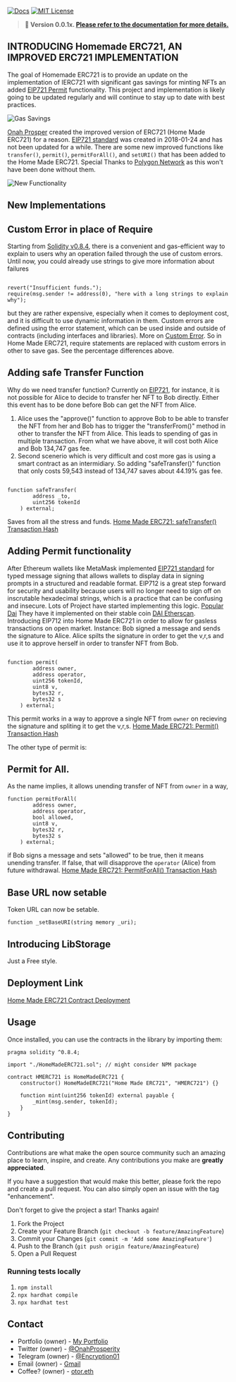 [![Docs][docs-shield]][docs-url]
[![MIT License][license-shield]][license-url]
<!-- ANNOUNCEMENT -->

> **📢 Version 0.0.1x. [Please refer to the documentation for more details.](https://github.com/OnahProsperity/homeMadeERC721)**

<!-- ABOUT THE PROJECT -->

## INTRODUCING Homemade ERC721, AN IMPROVED ERC721 IMPLEMENTATION

The goal of Homemade ERC721 is to provide an update on the implementation of IERC721 with significant gas savings for minting NFTs  an added [EIP721 Permit](https://eips.ethereum.org/EIPS/eip-712) functionality. This project and implementation is likely going to be updated regularly and will continue to stay up to date with best practices.

![Gas Savings](https://miro.medium.com/max/700/1*eOAx7Ai0EH6BYc87I1Mdrg.png)

[Onah Prosper](https://onahprosperity.github.io/) created the improved version of ERC721 (Home Made ERC721) for a reason. [EIP721 standard](https://eips.ethereum.org/EIPS/eip-721) was created in 2018-01-24 and has not been updated for a while. There are some new improved functions like `transfer()`, `permit()`, `permitForAll()`, and `setURI()` that has been added to the Home Made ERC721. Special Thanks to [Polygon Network](https://polygon.technology/) as this won't have been done without them.


![New Functionality](https://miro.medium.com/max/700/1*Gm2AcosUOfmzO-n-Z1JhWA.png)
## New Implementations
## Custom Error in place of Require
Starting from [Solidity v0.8.4](https://github.com/ethereum/solidity/releases/tag/v0.8.4), there is a convenient and gas-efficient way to explain to users why an operation failed through the use of custom errors. Until now, you could already use strings to give more information about failures 
```solidity

revert("Insufficient funds.");
require(msg.sender != address(0), "here with a long strings to explain why");

```
but they are rather expensive, especially when it comes to deployment cost, and it is difficult to use dynamic information in them.
Custom errors are defined using the error statement, which can be used inside and outside of contracts (including interfaces and libraries).
More on [Custom Error](https://favoriteblockchain.medium.com/solidity-custom-error-a-way-to-save-gas-b731fdd648c0). So in Home Made ERC721, require statements are replaced with custom errors in other to save gas. See the percentage differences above.


## Adding safe Transfer Function
Why do we need transfer function? 
Currently on [EIP721](https://eips.ethereum.org/EIPS/eip-712), for instance, it is not possible for Alice to decide to transfer her NFT to Bob directly. Either this event has to be done before Bob can get the NFT from Alice.
1. Alice uses the "approve()" function to approve Bob to be able to transfer the NFT from her and Bob has to trigger the "transferFrom()" method in other to transfer the NFT from Alice. This leads to spending of gas in multiple transaction. From what we have above, it will cost both Alice and Bob 134,747 gas fee.
2. Second scenerio which is very difficult and cost more gas is using a smart contract as an intermidiary.
So adding "safeTransfer()" function that only costs 59,543 instead of 134,747 saves about 44.19% gas fee.
```solidity

function safeTransfer(
        address _to,
        uint256 tokenId
    ) external;

```
Saves from all the stress and funds.
[Home Made ERC721: safeTransfer() Transaction Hash](https://mumbai.polygonscan.com/tx/0x6be5ded2720c1cc8b0db7e72640674519e210ab2f92b1f18f123abc41b48a4ef)

## Adding Permit functionality
After Ethereum wallets like MetaMask implemented [EIP721 standard](https://eips.ethereum.org/EIPS/eip-721) for typed message signing that allows wallets to display data in signing prompts in a structured and readable format. EIP712 is a great step forward for security and usability because users will no longer need to sign off on inscrutable hexadecimal strings, which is a practice that can be confusing and insecure.
Lots of Project have started implementing this logic. [Popular Dai](https://makerdao.com/en/) They have it implemented on their stable coin [DAI Etherscan](https://etherscan.io/address/0x6b175474e89094c44da98b954eedeac495271d0f#code).
Introducing EIP712 into Home Made ERC721 in order to allow for gasless transactions on open market.
Instance: Bob signed a message and sends the signature to Alice. Alice spilts the signature in order to get the v,r,s and use it to approve herself in order to transfer NFT from Bob.
```solidity

function permit(
        address owner, 
        address operator, 
        uint256 tokenId,
        uint8 v, 
        bytes32 r, 
        bytes32 s
    ) external;

```
This permit works in a way to approve a single NFT from `owner` on recieving the signature and spliting it to get the v,r,s.
[Home Made ERC721: Permit() Transaction Hash](https://mumbai.polygonscan.com/tx/0x5832ed2ec99006c87a11aac2d28765330be1c287a094e91c9ae403daa86422b4)

The other type of permit is:
## Permit for All.
As the name implies, it allows unending transfer of NFT from `owner` in a way,
```solidity
function permitForAll(
        address owner, 
        address operator, 
        bool allowed, 
        uint8 v, 
        bytes32 r, 
        bytes32 s
    ) external;
```
if Bob signs a message and sets "allowed" to be true, then it means unending transfer. If false, that will disapprove the `operator` (Alice) from future withdrawal.
[Home Made ERC721: PermitForAll() Transaction Hash](https://mumbai.polygonscan.com/tx/0x77233b25d13d56dd784b535d666f21b0b0d4404113e9099ea2200b46998a159f)

## Base URL now setable
Token URL can now be setable.
```solidity
function _setBaseURI(string memory _uri);
```

## Introducing LibStorage
Just a Free style.


## Deployment Link
[Home Made ERC721 Contract Deployment](https://mumbai.polygonscan.com/address/0xfEEAcBb3e303101e0BAFD90C940397e57C37b5f5)
<!-- USAGE EXAMPLES -->
## Usage

Once installed, you can use the contracts in the library by importing them:

```solidity
pragma solidity ^0.8.4;

import "./HomeMadeERC721.sol"; // might consider NPM package

contract HMERC721 is HomeMadeERC721 {
    constructor() HomeMadeERC721("Home Made ERC721", "HMERC721") {}

    function mint(uint256 tokenId) external payable {
        _mint(msg.sender, tokenId);
    }
}

```

<!-- CONTRIBUTING -->

## Contributing

Contributions are what make the open source community such an amazing place to learn, inspire, and create. Any contributions you make are **greatly appreciated**.

If you have a suggestion that would make this better, please fork the repo and create a pull request. You can also simply open an issue with the tag "enhancement".

Don't forget to give the project a star! Thanks again!

1. Fork the Project
2. Create your Feature Branch (`git checkout -b feature/AmazingFeature`)
3. Commit your Changes (`git commit -m 'Add some AmazingFeature'`)
4. Push to the Branch (`git push origin feature/AmazingFeature`)
5. Open a Pull Request

<!-- ROADMAP -->

### Running tests locally

1. `npm install`
2. `npx hardhat compile`
3. `npx hardhat test`

<!-- CONTACT -->

## Contact

- Portfolio (owner) - [My Portfolio](https://onahprosperity.github.io/)
- Twitter (owner) - [@OnahProsperity](https://twitter.com/OnahProsperity)
- Telegram (owner) - [@Encryption01](https://t.me/Encryption01)
- Email (owner) - [Gmail](prosperauthor@gmail.com)
- Coffee? (owner) - [otor.eth](https://etherscan.io/enslookup-search?search=otor.eth)


<!-- MARKDOWN LINKS & IMAGES -->

<!-- https://www.markdownguide.org/basic-syntax/#reference-style-links -->

[docs-shield]: https://img.shields.io/badge/docs-%F0%9F%93%84-blue?style=for-the-badge
[docs-url]: https://github.com/OnahProsperity/homeMadeERC721
[license-shield]: https://img.shields.io/badge/License-MIT-green.svg?style=for-the-badge
[license-url]: https://github.com/OnahProsperity/homeMadeERC721
